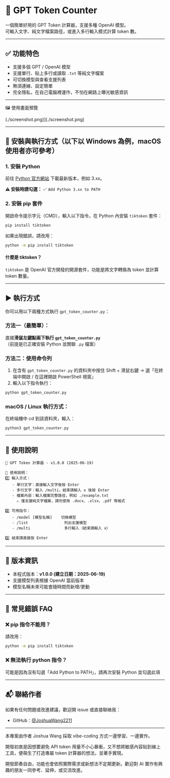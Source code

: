 # 🦮 GPT Token Counter

一個簡單好用的 GPT Token 計算器，支援多種 OpenAI 模型。  
可輸入文字、純文字檔案路徑，或進入多行輸入模式計算 token 數。

---

## ✅ 功能特色

- 支援多個 GPT / OpenAI 模型
- 支援單行、貼上多行或讀取 `.txt` 等純文字檔案
- 可切換模型與查看支援列表
- 無須連線、設定簡單
- 完全隱私，在自己電腦裡運作，不怕在網路上曝光敏感資訊

---

🖼️ 使用畫面預覽

(./screenshot.png)](./screenshot.png)

---

## 🚀 安裝與執行方式（以下以 Windows 為例，macOS 使用者亦可參考）

### 1. 安裝 Python

前往 [Python 官方網站](https://www.python.org/downloads/) 下載最新版本，例如 3.xx。  

**⚠️ 安裝時請勾選：** ✅ `Add Python 3.xx to PATH`

### 2. 安裝 pip 套件

開啟命令提示字元（CMD），輸入以下指令，在 Python 內安裝 `tiktoken` 套件：

```bash
pip install tiktoken
```

如果出現錯誤，請改用：

```bash
python -m pip install tiktoken
```

#### 什麼是 tiktoken？

`tiktoken` 是 OpenAI 官方開發的開源套件，功能是將文字轉換為 token 並計算 token 數量。

---

## ▶️ 執行方式

你可以用以下兩種方式執行 `gpt_token_counter.py`：

### 方法一（最簡單）：
直接**滑鼠左鍵點兩下執行 `gpt_token_counter.py`**  
（前提是已正確安裝 Python 並關聯 `.py` 檔案）

### 方法二：使用命令列
1. 在含有 `gpt_token_counter.py` 的資料夾中按住 Shift + 滑鼠右鍵 → 選「在終端中開啟 / 在這裡開啟 PowerShell 視窗」
2. 輸入以下指令執行：

```bash
python gpt_token_counter.py
```

### macOS / Linux 執行方式：

在終端機中 cd 到該資料夾，輸入：

```bash
python3 gpt_token_counter.py
```

---

## 📁 使用說明

```
🦮 GPT Token 計算器 - v1.0.0 (2025-06-19)

📌 使用說明：
1️⃣ 輸入方式：
   - 單行文字：直接輸入文字後按 Enter
   - 多行文字：輸入 /multi，結束請輸入 x 後按 Enter
   - 檔案內容：輸入檔案完整路徑，例如 ./example.txt
     ⚠️ 僅支援純文字檔案，請勿使用 .docx、.xlsx、.pdf 等格式

2️⃣ 可用指令：
   - /model [模型名稱]    切換模型
   - /list                列出支援模型
   - /multi               多行輸入（結束請輸入 x）

3️⃣ 結束請直接按 Enter
```

---

## 📅 版本資訊

- 本程式版本：**v1.0.0 (建立日期：2025-06-19)**
- 支援模型列表根據 OpenAI 當前版本
- 模型名稱未來可能會隨時間而新增/更動

---

## 🚫 常見錯誤 FAQ

### ❌ pip 指令不能用？
請改用：

```bash
python -m pip install tiktoken
```

### ❌ 無法執行 python 指令？
可能是因為沒有勾選「Add Python to PATH」，請再次安裝 Python 並勾選此項

---

## 📬 聯絡作者

如果有任何問題或改進建議，歡迎開 issue 或直接聯絡我：

- GitHub：[@JoshuaWang2211](https://github.com/JoshuaWang2211)  

---

本專案由作者 Joshua Wang 採取 vibe-coding 方式一邊學習、一邊實作。

開發初衷是因想要避免 API token 用量不小心暴衝，又不想將敏感內容貼到線上工具，便萌生了打造專屬 token 計算器的想法，並著手實現。

開發節奏自由，功能也會依照實際需求或新想法不定期更新。歡迎對 AI 實作有興趣的朋友一同參考、延伸，或交流改進。